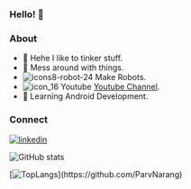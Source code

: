 ### Hello! 👋

### About

- 🔨 Hehe I like to tinker stuff.
- 🤖 Mess around with things.
- ![icons8-robot-24](https://user-images.githubusercontent.com/56078295/125137230-e792d300-e129-11eb-8b7b-ed3e6d390741.png) Make Robots.
- ![icon_16](https://user-images.githubusercontent.com/56078295/125133881-24f46200-e124-11eb-9ff5-e9f617b4019d.png) Youtube [Youtube Channel](https://www.youtube.com/channel/UCSLwxOBMuUXSYIHRtyDDYYw/featured).
- 📱 Learning Android Development.                                       

### Connect
[![linkedin](https://user-images.githubusercontent.com/56078295/125137590-a3540280-e12a-11eb-91a6-4d99f185a51d.png)](https://www.linkedin.com/in/parv-narang-19b89a202/)

![GitHub stats](https://github-readme-stats.vercel.app/api?username=ParvNarang&show_icons=true&theme=shades-of-purple&border_radius=15&title_color="blue"&custom_title=GitHub-Stats)


[![TopLangs](https://github-readme-stats.vercel.app/api/top-langs/?username=ParvNarang&layout=compact&theme=shades-of-purple&border_radius=15&title_color="blue")](https://github.com/ParvNarang)
